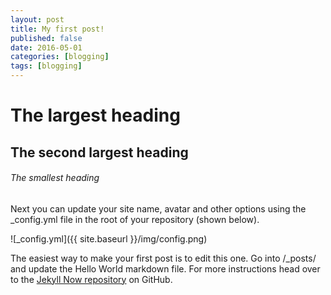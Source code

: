 ```yaml
---
layout: post
title: My first post!
published: false
date: 2016-05-01
categories: [blogging]
tags: [blogging]
---
```


# The largest heading

## The second largest heading

###### The smallest heading

Next you can update your site name, avatar and other options using the _config.yml file in the root of your repository (shown below).

![_config.yml]({{ site.baseurl }}/img/config.png)

The easiest way to make your first post is to edit this one. Go into /_posts/ and update the Hello World markdown file. For more instructions head over to the [Jekyll Now repository](https://github.com/barryclark/jekyll-now) on GitHub.
